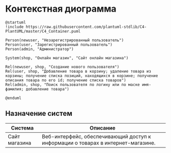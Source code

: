 # Контекстная диограмма
<!-- Окружение системы и связи системы. Диаграмма контекста C4 и текстовое описание. 
-->
```plantuml
@startuml
!include https://raw.githubusercontent.com/plantuml-stdlib/C4-PlantUML/master/C4_Container.puml

Person(newuser, "Незарегистрированный пользователь")
Person(user, "Зарегистрированный пользователь")
Person(admin, "Администратор")

System(shop, "Онлайн магазин", "Сайт онлайн магазина")

Rel(newuser, shop, "Создание нового пользователя")
Rel(user, shop, "Добавление товара в корзину; удаление товара из корзины; получение списка позиций, находящихся в корзине; получение описания товара по его id; получение списка товаров")
Rel(admin, shop, "Поиск пользователя по логину или по маске имя-фамилия; добавление товара")

@enduml
```
## Назначение систем
|Система| Описание|
|-------|---------|
| Сайт магазина | Веб-интерфейс, обеспечивающий доступ к информации о товарах в интернет-магазине.
